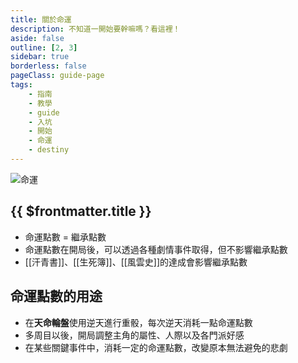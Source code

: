 ```yaml
---
title: 關於命運
description: 不知道一開始要幹嘛嗎？看這裡！
aside: false
outline: [2, 3]
sidebar: true
borderless: false
pageClass: guide-page
tags:
    - 指南
    - 教學
    - guide
    - 入坑
    - 開始
    - 命運
    - destiny
---
```


<img class='guide-img' src='/images/guide/destiny.webp' alt='命運'>

## {{ $frontmatter.title }}

-   命運點數 = 繼承點數
-   命運點數在開局後，可以透過各種劇情事件取得，但不影響繼承點數
-   [[汗青書]]、[[生死簿]]、[[風雲史]]的達成會影響繼承點數

## 命運點數的用途

-   在**天命輪盤**使用逆天進行重骰，每次逆天消耗一點命運點數
-   多周目以後，開局調整主角的屬性、人際以及各門派好感
-   在某些關鍵事件中，消耗一定的命運點數，改變原本無法避免的悲劇
